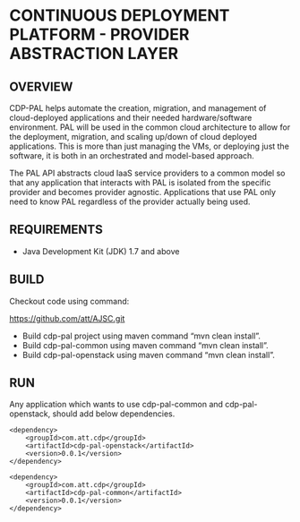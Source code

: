 # CONTINUOUS DEPLOYMENT PLATFORM - PROVIDER ABSTRACTION LAYER

## OVERVIEW

CDP-PAL helps automate the creation, migration, and management of cloud-deployed applications and their needed hardware/software environment.
PAL will be used in the common cloud architecture to allow for the deployment, migration, and scaling up/down of cloud deployed applications.
This is more than just managing the VMs, or deploying just the software, it is both in an orchestrated and model-based approach.

The PAL API abstracts cloud IaaS service providers to a common model so that any application that interacts with PAL is isolated from the specific provider and becomes provider agnostic.  Applications that use PAL only need to know PAL regardless of the provider actually being used.


## REQUIREMENTS

* Java Development Kit (JDK) 1.7 and above


## BUILD
Checkout code using command:

https://github.com/att/AJSC.git

* Build cdp-pal project using maven command “mvn clean install”.
* Build cdp-pal-common using maven command “mvn clean install”.
* Build cdp-pal-openstack using maven command “mvn clean install”.


## RUN

Any application which wants to use cdp-pal-common and cdp-pal-openstack,
should add below dependencies.
```
<dependency> 
	<groupId>com.att.cdp</groupId> 
	<artifactId>cdp-pal-openstack</artifactId> 
	<version>0.0.1</version> 
</dependency>

<dependency> 
	<groupId>com.att.cdp</groupId> 
	<artifactId>cdp-pal-common</artifactId> 
	<version>0.0.1</version> 
</dependency>
```

